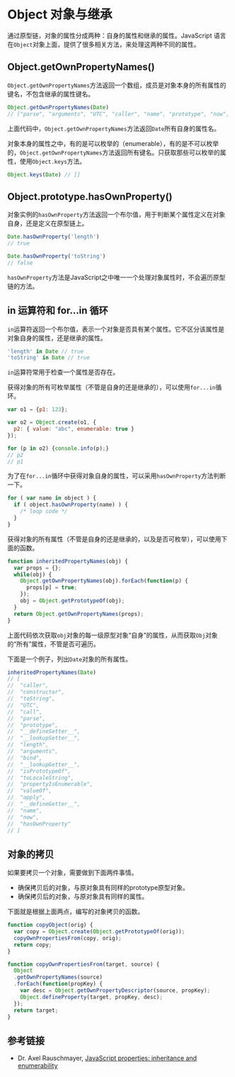 
#   Object 对象与继承


通过原型链，对象的属性分成两种：自身的属性和继承的属性。JavaScript 语言在`Object`对象上面，提供了很多相关方法，来处理这两种不同的属性。

## Object.getOwnPropertyNames()

`Object.getOwnPropertyNames`方法返回一个数组，成员是对象本身的所有属性的键名，不包含继承的属性键名。

```javascript
Object.getOwnPropertyNames(Date)
// ["parse", "arguments", "UTC", "caller", "name", "prototype", "now", "length"]
```

上面代码中，`Object.getOwnPropertyNames`方法返回`Date`所有自身的属性名。

对象本身的属性之中，有的是可以枚举的（enumerable），有的是不可以枚举的，`Object.getOwnPropertyNames`方法返回所有键名。只获取那些可以枚举的属性，使用`Object.keys`方法。

```javascript
Object.keys(Date) // []
```

## Object.prototype.hasOwnProperty()

对象实例的`hasOwnProperty`方法返回一个布尔值，用于判断某个属性定义在对象自身，还是定义在原型链上。

```javascript
Date.hasOwnProperty('length')
// true

Date.hasOwnProperty('toString')
// false
```

`hasOwnProperty`方法是JavaScript之中唯一一个处理对象属性时，不会遍历原型链的方法。

## in 运算符和 for...in 循环

`in`运算符返回一个布尔值，表示一个对象是否具有某个属性。它不区分该属性是对象自身的属性，还是继承的属性。

```javascript
'length' in Date // true
'toString' in Date // true
```

`in`运算符常用于检查一个属性是否存在。

获得对象的所有可枚举属性（不管是自身的还是继承的），可以使用`for...in`循环。

```javascript
var o1 = {p1: 123};

var o2 = Object.create(o1, {
  p2: { value: "abc", enumerable: true }
});

for (p in o2) {console.info(p);}
// p2
// p1
```

为了在`for...in`循环中获得对象自身的属性，可以采用`hasOwnProperty`方法判断一下。

```javascript
for ( var name in object ) {
  if ( object.hasOwnProperty(name) ) {
    /* loop code */
  }
}
```

获得对象的所有属性（不管是自身的还是继承的，以及是否可枚举），可以使用下面的函数。

```javascript
function inheritedPropertyNames(obj) {
  var props = {};
  while(obj) {
    Object.getOwnPropertyNames(obj).forEach(function(p) {
      props[p] = true;
    });
    obj = Object.getPrototypeOf(obj);
  }
  return Object.getOwnPropertyNames(props);
}
```

上面代码依次获取`obj`对象的每一级原型对象“自身”的属性，从而获取`Obj`对象的“所有”属性，不管是否可遍历。

下面是一个例子，列出`Date`对象的所有属性。

```javascript
inheritedPropertyNames(Date)
// [
//  "caller",
//  "constructor",
//  "toString",
//  "UTC",
//  "call",
//  "parse",
//  "prototype",
//  "__defineSetter__",
//  "__lookupSetter__",
//  "length",
//  "arguments",
//  "bind",
//  "__lookupGetter__",
//  "isPrototypeOf",
//  "toLocaleString",
//  "propertyIsEnumerable",
//  "valueOf",
//  "apply",
//  "__defineGetter__",
//  "name",
//  "now",
//  "hasOwnProperty"
// ]
```

## 对象的拷贝

如果要拷贝一个对象，需要做到下面两件事情。

- 确保拷贝后的对象，与原对象具有同样的prototype原型对象。
- 确保拷贝后的对象，与原对象具有同样的属性。

下面就是根据上面两点，编写的对象拷贝的函数。

```javascript
function copyObject(orig) {
  var copy = Object.create(Object.getPrototypeOf(orig));
  copyOwnPropertiesFrom(copy, orig);
  return copy;
}

function copyOwnPropertiesFrom(target, source) {
  Object
  .getOwnPropertyNames(source)
  .forEach(function(propKey) {
    var desc = Object.getOwnPropertyDescriptor(source, propKey);
    Object.defineProperty(target, propKey, desc);
  });
  return target;
}
```

## 参考链接

- Dr. Axel Rauschmayer, [JavaScript properties: inheritance and enumerability](http://www.2ality.com/2011/07/js-properties.html)
